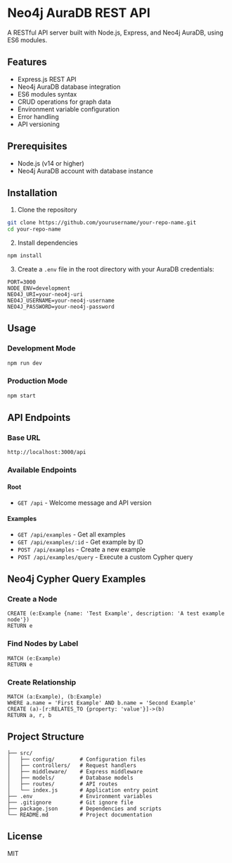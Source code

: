 # Neo4j AuraDB REST API

A RESTful API server built with Node.js, Express, and Neo4j AuraDB, using ES6 modules.

## Features

- Express.js REST API
- Neo4j AuraDB database integration
- ES6 modules syntax
- CRUD operations for graph data
- Environment variable configuration
- Error handling
- API versioning

## Prerequisites

- Node.js (v14 or higher)
- Neo4j AuraDB account with database instance

## Installation

1. Clone the repository
```bash
git clone https://github.com/yourusername/your-repo-name.git
cd your-repo-name
```

2. Install dependencies
```bash
npm install
```

3. Create a `.env` file in the root directory with your AuraDB credentials:
```
PORT=3000
NODE_ENV=development
NEO4J_URI=your-neo4j-uri
NEO4J_USERNAME=your-neo4j-username
NEO4J_PASSWORD=your-neo4j-password
```

## Usage

### Development Mode
```bash
npm run dev
```

### Production Mode
```bash
npm start
```

## API Endpoints

### Base URL
```
http://localhost:3000/api
```

### Available Endpoints

#### Root
- `GET /api` - Welcome message and API version

#### Examples
- `GET /api/examples` - Get all examples
- `GET /api/examples/:id` - Get example by ID
- `POST /api/examples` - Create a new example
- `POST /api/examples/query` - Execute a custom Cypher query

## Neo4j Cypher Query Examples

### Create a Node
```cypher
CREATE (e:Example {name: 'Test Example', description: 'A test example node'})
RETURN e
```

### Find Nodes by Label
```cypher
MATCH (e:Example)
RETURN e
```

### Create Relationship
```cypher
MATCH (a:Example), (b:Example)
WHERE a.name = 'First Example' AND b.name = 'Second Example'
CREATE (a)-[r:RELATES_TO {property: 'value'}]->(b)
RETURN a, r, b
```

## Project Structure

```
├── src/
│   ├── config/        # Configuration files
│   ├── controllers/   # Request handlers
│   ├── middleware/    # Express middleware
│   ├── models/        # Database models
│   ├── routes/        # API routes
│   └── index.js       # Application entry point
├── .env               # Environment variables
├── .gitignore         # Git ignore file
├── package.json       # Dependencies and scripts
└── README.md          # Project documentation
```

## License

MIT